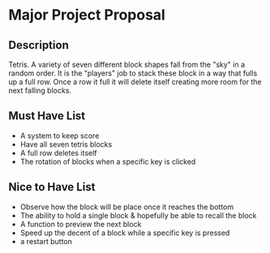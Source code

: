 # Major Project Proposal

## Description

Tetris. A variety of seven different block shapes fall from the "sky" in a random order. It is the "players" job
to stack these block in a way that fulls up a full row. Once a row it full it will delete itself creating more 
room for the next falling blocks.


## Must Have List

- A system to keep score
- Have all seven tetris blocks
- A full row deletes itself
- The rotation of blocks when a specific key is clicked

## Nice to Have List

- Observe how the block will be place once it reaches the bottom
- The ability to hold a single block & hopefully be able to recall the block
- A function to preview the next block
- Speed up the decent of a block while a specific key is pressed
- a restart button
